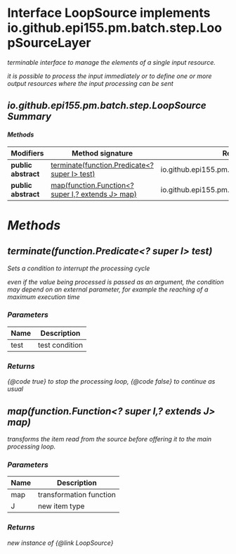 Interface LoopSource implements io.github.epi155.pm.batch.step.LoopSourceLayer<I>
=================================================================================
terminable interface to manage the elements of a single input resource.
 


 it is possible to process the input immediately or to define one or more
 output resources where the input processing can be sent

io.github.epi155.pm.batch.step.LoopSource Summary
-------
#### Methods
| Modifiers           | Method signature                                                                                   | Return type                                       |
| ------------------- | -------------------------------------------------------------------------------------------------- | ------------------------------------------------- |
| **public abstract** | [terminate(function.Predicate<? super I> test)](#terminatefunctionpredicate?-super-i-test)         | io.github.epi155.pm.batch.step.LoopSourceLayer<I> |
| **public abstract** | [map(function.Function<? super I,? extends J> map)](#mapfunctionfunction?-super-i-?-extends-j-map) | io.github.epi155.pm.batch.step.LoopSource<J>      |

Methods
=======
terminate(function.Predicate<? super I> test)
---------------------------------------------
Sets a condition to interrupt the processing cycle
 <p>even if the value being processed is passed as an argument,
 the condition may depend on an external parameter,
 for example the reaching of a maximum execution time

### Parameters

| Name | Description    |
| ---- | -------------- |
| test | test condition |

### Returns

{@code true} to stop the processing loop, {@code false} to continue as usual


map(function.Function<? super I,? extends J> map)
-------------------------------------------------
transforms the item read from the source before offering it to the main processing loop.

### Parameters

| Name | Description             |
| ---- | ----------------------- |
| map  | transformation function |
| J    | new item type           |

### Returns

new instance of {@link LoopSource}


